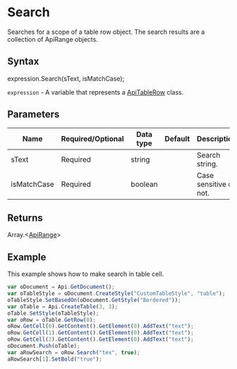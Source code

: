 # Search

Searches for a scope of a table row object. The search results are a collection of ApiRange objects.

## Syntax

expression.Search(sText, isMatchCase);

`expression` - A variable that represents a [ApiTableRow](../ApiTableRow.md) class.

## Parameters

| **Name** | **Required/Optional** | **Data type** | **Default** | **Description** |
| ------------- | ------------- | ------------- | ------------- | ------------- |
| sText | Required | string |  | Search string. |
| isMatchCase | Required | boolean |  | Case sensitive or not. |

## Returns

Array.<[ApiRange](../../ApiRange/ApiRange.md)>

## Example

This example shows how to make search in table cell.

```javascript
var oDocument = Api.GetDocument();
var oTableStyle = oDocument.CreateStyle("CustomTableStyle", "table");
oTableStyle.SetBasedOn(oDocument.GetStyle("Bordered"));
var oTable = Api.CreateTable(3, 3);
oTable.SetStyle(oTableStyle);
var oRow = oTable.GetRow(0);
oRow.GetCell(0).GetContent().GetElement(0).AddText("text");
oRow.GetCell(1).GetContent().GetElement(0).AddText("text");
oRow.GetCell(2).GetContent().GetElement(0).AddText("text");
oDocument.Push(oTable);
var aRowSearch = oRow.Search("tex", true);
aRowSearch[1].SetBold("true");
```

